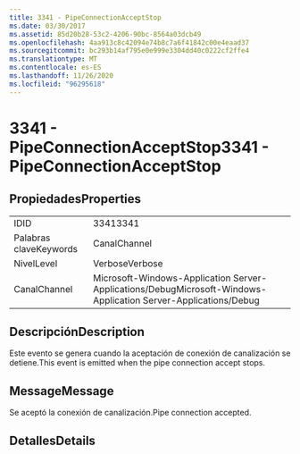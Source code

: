 ```yaml
---
title: 3341 - PipeConnectionAcceptStop
ms.date: 03/30/2017
ms.assetid: 85d20b28-53c2-4206-90bc-8564a03dcb49
ms.openlocfilehash: 4aa913c8c42094e74b8c7a6f41842c00e4eaad37
ms.sourcegitcommit: bc293b14af795e0e999e3304dd40c0222cf2ffe4
ms.translationtype: MT
ms.contentlocale: es-ES
ms.lasthandoff: 11/26/2020
ms.locfileid: "96295618"
---
```

# <a name="3341---pipeconnectionacceptstop"></a><span data-ttu-id="e08a8-102">3341 - PipeConnectionAcceptStop</span><span class="sxs-lookup"><span data-stu-id="e08a8-102">3341 - PipeConnectionAcceptStop</span></span>

## <a name="properties"></a><span data-ttu-id="e08a8-103">Propiedades</span><span class="sxs-lookup"><span data-stu-id="e08a8-103">Properties</span></span>  
  
|||  
|-|-|  
|<span data-ttu-id="e08a8-104">ID</span><span class="sxs-lookup"><span data-stu-id="e08a8-104">ID</span></span>|<span data-ttu-id="e08a8-105">3341</span><span class="sxs-lookup"><span data-stu-id="e08a8-105">3341</span></span>|  
|<span data-ttu-id="e08a8-106">Palabras clave</span><span class="sxs-lookup"><span data-stu-id="e08a8-106">Keywords</span></span>|<span data-ttu-id="e08a8-107">Canal</span><span class="sxs-lookup"><span data-stu-id="e08a8-107">Channel</span></span>|  
|<span data-ttu-id="e08a8-108">Nivel</span><span class="sxs-lookup"><span data-stu-id="e08a8-108">Level</span></span>|<span data-ttu-id="e08a8-109">Verbose</span><span class="sxs-lookup"><span data-stu-id="e08a8-109">Verbose</span></span>|  
|<span data-ttu-id="e08a8-110">Canal</span><span class="sxs-lookup"><span data-stu-id="e08a8-110">Channel</span></span>|<span data-ttu-id="e08a8-111">Microsoft-Windows-Application Server-Applications/Debug</span><span class="sxs-lookup"><span data-stu-id="e08a8-111">Microsoft-Windows-Application Server-Applications/Debug</span></span>|  
  
## <a name="description"></a><span data-ttu-id="e08a8-112">Descripción</span><span class="sxs-lookup"><span data-stu-id="e08a8-112">Description</span></span>  

 <span data-ttu-id="e08a8-113">Este evento se genera cuando la aceptación de conexión de canalización se detiene.</span><span class="sxs-lookup"><span data-stu-id="e08a8-113">This event is emitted when the pipe connection accept stops.</span></span>  
  
## <a name="message"></a><span data-ttu-id="e08a8-114">Message</span><span class="sxs-lookup"><span data-stu-id="e08a8-114">Message</span></span>  

 <span data-ttu-id="e08a8-115">Se aceptó la conexión de canalización.</span><span class="sxs-lookup"><span data-stu-id="e08a8-115">Pipe connection accepted.</span></span>  
  
## <a name="details"></a><span data-ttu-id="e08a8-116">Detalles</span><span class="sxs-lookup"><span data-stu-id="e08a8-116">Details</span></span>
